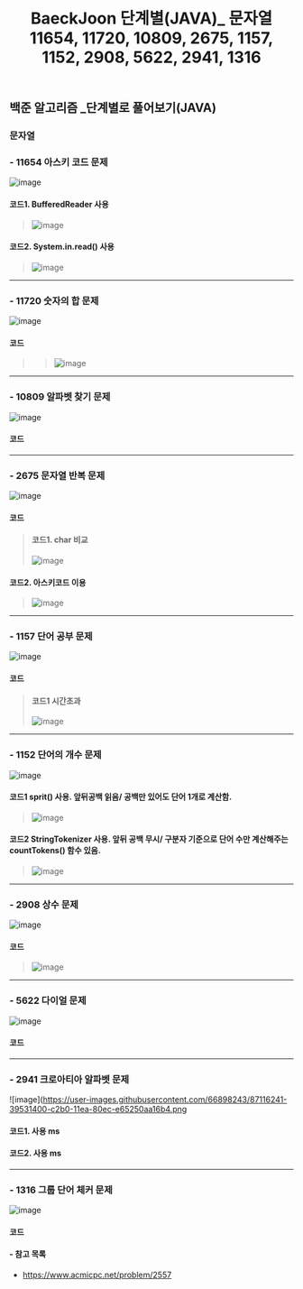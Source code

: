 ﻿---
layout: single
title: "BaeckJoon 단계별(JAVA)_ 문자열 11654, 11720, 10809, 2675, 1157, 1152, 2908, 5622, 2941, 1316"
read_time: true
categories: 
 - BaeckJoon 
tags: 
 - Algorithm
 - BaeckJoon 
last_modified_at: '2020-07-10 13:11:00 +0800'
toc: true
toc_sticky: true
toc_label: 목차
---
## 백준 알고리즘 _단계별로 풀어보기(JAVA)
### 문자열
### - 11654 아스키 코드 문제
![image](https://user-images.githubusercontent.com/66898243/87115952-a3b78480-c2af-11ea-997d-1177e57c3652.png)

#### 코드1. BufferedReader 사용
>  ![image](https://user-images.githubusercontent.com/66898243/87119473-07927b00-c2b9-11ea-9644-ba37f9dc7f00.png)
#### 코드2. System.in.read() 사용
>  ![image](https://user-images.githubusercontent.com/66898243/87119483-14af6a00-c2b9-11ea-92e1-ee1eed772f2a.png)
***
### - 11720 숫자의 합 문제
![image](https://user-images.githubusercontent.com/66898243/87115975-b0d47380-c2af-11ea-9191-2f5be380f77a.png)

#### 코드
>  >  ![image](https://user-images.githubusercontent.com/66898243/87120362-2eea4780-c2bb-11ea-9571-2249e8b0cdb1.png)

***
### - 10809 알파벳 찾기 문제
![image](https://user-images.githubusercontent.com/66898243/87116000-c184e980-c2af-11ea-8ad8-c1cb25ef6d3a.png)

#### 코드
>  
***
### - 2675 문자열 반복 문제
![image](https://user-images.githubusercontent.com/66898243/87116025-cc3f7e80-c2af-11ea-88d2-e6574963083f.png)

####  코드
>  #### 코드1. char 비교
>  ![image](https://user-images.githubusercontent.com/66898243/87127038-349a5a00-c2c8-11ea-8f0b-84839bbc26a2.png)
#### 코드2. 아스키코드 이용
>  ![image](https://user-images.githubusercontent.com/66898243/87128627-e89ce480-c2ca-11ea-9407-15163de7dc8c.png)

***
### - 1157 단어 공부 문제
![image](https://user-images.githubusercontent.com/66898243/87116080-e37e6c00-c2af-11ea-8c03-06f734412857.png)

#### 코드
>  #### 코드1 시간초과
>  ![image](https://user-images.githubusercontent.com/66898243/87226229-5a5d5700-c3cd-11ea-8720-7936654ab983.png)

***
### - 1152 단어의 개수 문제
![image](https://user-images.githubusercontent.com/66898243/87116132-f98c2c80-c2af-11ea-9e5b-fb2ceedd728a.png)

#### 코드1 sprit() 사용. 앞뒤공백 읽음/ 공백만 있어도 단어 1개로 계산함.
>  ![image](https://user-images.githubusercontent.com/66898243/87249064-e0de6b00-c497-11ea-886e-97b7c979f84e.png)
#### 코드2 StringTokenizer 사용. 앞뒤 공백 무시/ 구분자 기준으로 단어 수만 계산해주는 countTokens() 함수 있음.
>  ![image](https://user-images.githubusercontent.com/66898243/87249071-f81d5880-c497-11ea-9fc4-507c838d8360.png)

***
### - 2908 상수 문제
![image](https://user-images.githubusercontent.com/66898243/87116178-1294dd80-c2b0-11ea-97ef-912b3693f5b5.png)

#### 코드
>  ![image](https://user-images.githubusercontent.com/66898243/87249394-d3c27b80-c499-11ea-87d4-d4636a933f84.png)

***
### - 5622 다이얼 문제
![image](https://user-images.githubusercontent.com/66898243/87116207-20e2f980-c2b0-11ea-95c0-3a2332064bb9.png)

#### 코드
>  
***
### - 2941 크로아티아 알파벳 문제
![image](https://user-images.githubusercontent.com/66898243/87116241-39531400-c2b0-11ea-80ec-e65250aa16b4.png

#### 코드1. 사용 ms
>  
#### 코드2.  사용 ms
>  
***
### - 1316 그룹 단어 체커 문제
![image](https://user-images.githubusercontent.com/66898243/87116278-5556b580-c2b0-11ea-99fb-3d4266bab3eb.png)

#### 코드
>  
#### - 참고 목록
- https://www.acmicpc.net/problem/2557
